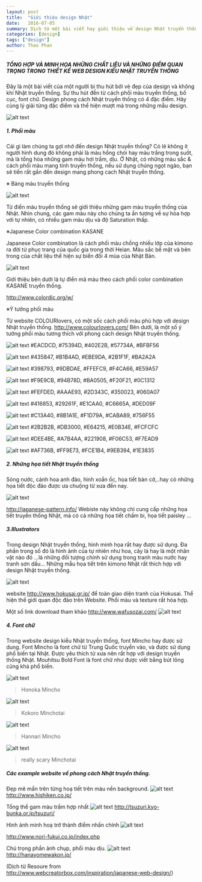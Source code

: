 ```yaml
---
layout: post
title:  "Giới thiệu design Nhật"
date:   2016-07-05
summary: Dịch từ một bài viết hay giới thiệu về design Nhật truyền thống
categories: [design]
tags: ["design"]
author: Thao Phan
---
```


##### TỔNG HỢP VÀ MINH HỌA NHỮNG CHẤT LIỆU VÀ NHỮNG ĐIỂM QUAN TRỌNG TRONG THIẾT KẾ WEB DESIGN KIỂU NHẬT TRUYỀN THỐNG


Đây là một bài viết của một người bị thu hút bởi vẻ đẹp của design và không khí Nhật truyền thống.
Sự thu hút đến từ cách phối màu truyền thống, bố cục, font chữ. Design phong cách Nhật truyền thống có 4 đặc điểm. Hãy cùng lý giải từng đặc điểm và thể hiện mượt mà trong những mẫu design.

![alt text](http://www.webcreatorbox.com/wp-content/uploads/2014/11/thumb_wa.jpg)

##### 1. Phối màu
Cái gì làm chúng ta gợi nhớ đến design Nhật truyền thống? Có lẽ không ít người hình dung đó không phải là màu hồng chói hay màu trắng trong suốt, mà là tổng hòa những gam màu hơi trầm, dịu. Ở Nhật, có những màu sắc & cách phối màu mang tính truyền thống, nếu sử dụng chúng ngọt ngào, bạn sẽ tiến rất gần đến design mang phong cach Nhật truyền thống.

※ Bảng màu truyền thống

![alt text](http://www.webcreatorbox.com/wp-content/uploads/2014/11/wa-colour-dictionary.jpg)

Từ điển màu truyền thống sẽ giới thiệu những gam màu truyền thống của Nhật. 
Nhìn chung, các gam màu này  cho chúng ta ấn tượng về sự hòa hợp với tự nhiên, có nhiều gam màu dịu và độ Saturation thấp.

※Japanese Color combination KASANE

Japanese Color combination là cách phối màu chồng nhiều lớp của kimono ra đời từ phục trang của quốc gia  trong thời Heian. Màu sắc bề mặt và bên trong của chất liệu thể hiện sự biến đổi 4 mùa của Nhật Bản.

![alt text](http://www.webcreatorbox.com/wp-content/uploads/2014/11/kasane.jpg)
 
Giới thiệu bên dưới là tự điển mã màu theo cách phối color combination KASANE truyền thống.

http://www.colordic.org/w/

※Ý  tưởng phối màu

Từ website COLOURlovers, có một sốc cách phối màu phù hợp với design Nhật truyền thống.
http://www.colourlovers.com/
Bên dưới, là một số ý tưởng phối màu tương thích với phong cách design Nhật truyền thống.

![alt text](http://www.webcreatorbox.com/wp-content/uploads/2014/11/colour1.png)
#EACDCD, #75394D, #402E2B, #57734A, #BFBF56

![alt text](http://www.webcreatorbox.com/wp-content/uploads/2014/11/colour2.png)
#435847, #B1B4AD, #EBE9DA, #2B1F1F, #BA2A2A

![alt text](http://www.webcreatorbox.com/wp-content/uploads/2014/11/colour3.png)
#398793, #9DBDAE, #FFEFC9, #F4CA66, #E59A57

![alt text](http://www.webcreatorbox.com/wp-content/uploads/2014/11/colour4.png)
#F9E9CB, #94B78D, #BA0505, #F20F21, #0C1312

![alt text](http://www.webcreatorbox.com/wp-content/uploads/2014/11/colour5.png)
#FEFDED, #AAAE93, #2D343C, #350023, #060A07

![alt text](http://www.webcreatorbox.com/wp-content/uploads/2014/11/colour6.png)
#416853, #29261F, #E1CAA0, #C6665A, #DED09F

![alt text](http://www.webcreatorbox.com/wp-content/uploads/2014/11/colour7.png)
#C13A40, #8B1A1E, #F1D79A, #CABA89, #756F55

![alt text](http://www.webcreatorbox.com/wp-content/uploads/2014/11/colour8.png)
#2B2B2B, #DB3000, #E64215, #E0B34E, #FCFCFC

![alt text](http://www.webcreatorbox.com/wp-content/uploads/2014/11/colour9.png)
#DEE4BE, #A7B4AA, #221908, #F06C53, #F7EAD9

![alt text](http://www.webcreatorbox.com/wp-content/uploads/2014/11/colour10.png)
#AF736B, #FF9E73, #FCE1B4, #9EB394, #1E3835
##### 2. Những họa tiết Nhật truyền thống

Sóng nước, cánh hoa anh đào, hình xoắn ốc,  họa tiết bàn cờ,..hay có những họa tiết độc đáo được ưa chuộng từ xưa đến nay.

![alt text](http://www.webcreatorbox.com/wp-content/uploads/2014/11/pattern1.jpg)
 
http://japanese-pattern.info/
Webiste này không chỉ cung cấp những họa tiết truyền thống Nhật, mà có cả những họa tiết chấm bi, họa tiết paisley ...

##### 3.Illustrators

Trong design Nhật truyền thống, hình minh họa rất hay được sử dụng. Đa phần trong số đó là hình ảnh của tự nhiên như hoa, cây lá hay là  một nhân vật nào đó ...là những đối tượng chính sử dụng  trong tranh màu nước hay tranh sơn dầu... Những mẫu họa tiết trên kimono Nhật rất thích hợp với design Nhật truyền thống.

![alt text](http://www.webcreatorbox.com/wp-content/uploads/2014/11/hokusai.jpg)

website http://www.hokusai.gr.jp/ để toàn giao diện tranh của Hokusai. Thể hiện thế giới quan độc đáo trên Website. Phối màu và texture rất hòa hợp.

Một số link download tham khảo
http://www.wafusozai.com/
![alt text](http://www.webcreatorbox.com/wp-content/uploads/2014/11/illutration1.jpg)

##### 4. Font chữ 

Trong website design kiểu Nhật truyền thống, font Mincho hay được sử dung. Font Mincho là font chữ từ Trung Quốc truyền vào, và được sử dụng phổ biến tại Nhật. Được yêu thích từ xưa nên rất hợp với design truyền thống Nhật. Mouhitsu Bold Font là font chữ như được viết bằng bút lông cũng khá phổ biến.

![alt text](http://www.webcreatorbox.com/wp-content/uploads/2014/11/honoka.jpg)
>Honoka Mincho

![alt text](http://www.webcreatorbox.com/wp-content/uploads/2014/11/kokoro.png)
>Kokoro Minchotai

![alt text](http://www.webcreatorbox.com/wp-content/uploads/2014/11/hannari.png)
>Hannari Mincho

![alt text](http://www.webcreatorbox.com/wp-content/uploads/2014/11/utsukushi.png)
>really scary Minchotai


##### Các example website về phong cách Nhật truyền thống.

Đẹp mê mẩn trên từng hoạ tiết trên màu nền background.
![alt text](http://www.webcreatorbox.com/wp-content/uploads/2014/11/design1.jpg)
http://www.hishiken.co.jp/

Tổng thể gam màu trầm hợp nhất
![alt text](http://www.webcreatorbox.com/wp-content/uploads/2014/11/design4.jpg)
http://tsuzuri.kyo-bunka.or.jp/tsuzuri/

Hình ảnh minh hoạ trở thành điểm nhấn chính
![alt text](http://www.webcreatorbox.com/wp-content/uploads/2014/11/design5.jpg)

http://www.nori-fukui.co.jp/index.php

Chú trọng phần ảnh chụp, phối màu dịu.
![alt text](http://www.webcreatorbox.com/wp-content/uploads/2014/11/design8.jpg)
http://hanayomewakon.jp/



(Dịch từ Resoure from http://www.webcreatorbox.com/inspiration/japanese-web-design/)


